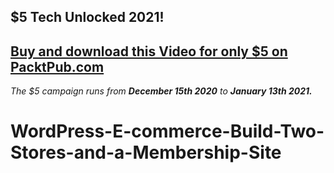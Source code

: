 ## $5 Tech Unlocked 2021!
[Buy and download this Video for only $5 on PacktPub.com](https://www.packtpub.com/product/wordpress-e-commerce-build-two-stores-and-a-membership-site-video/9781800564794)
-----
*The $5 campaign         runs from __December 15th 2020__ to __January 13th 2021.__*

# WordPress-E-commerce-Build-Two-Stores-and-a-Membership-Site